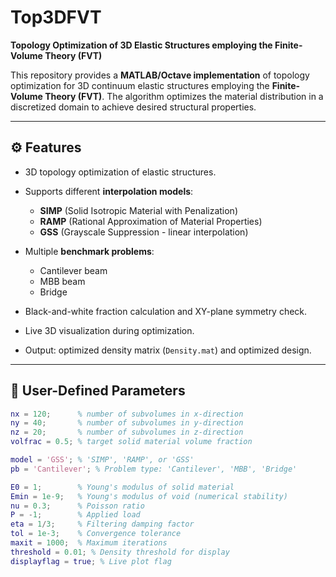 # Top3DFVT

**Topology Optimization of 3D Elastic Structures employing the Finite-Volume Theory (FVT)**

This repository provides a **MATLAB/Octave implementation** of topology optimization for 3D continuum elastic structures employing the **Finite-Volume Theory (FVT)**. The algorithm optimizes the material distribution in a discretized domain to achieve desired structural properties.

---

## ⚙️ Features

- 3D topology optimization of elastic structures.
- Supports different **interpolation models**:
  - **SIMP** (Solid Isotropic Material with Penalization)
  - **RAMP** (Rational Approximation of Material Properties)
  - **GSS** (Grayscale Suppression - linear interpolation)

- Multiple **benchmark problems**:
  - Cantilever beam
  - MBB beam
  - Bridge

- Black-and-white fraction calculation and XY-plane symmetry check.
- Live 3D visualization during optimization.
- Output: optimized density matrix (`Density.mat`) and optimized design.

---

## 📌 User-Defined Parameters

```matlab
nx = 120;      % number of subvolumes in x-direction
ny = 40;       % number of subvolumes in y-direction
nz = 20;       % number of subvolumes in z-direction
volfrac = 0.5; % target solid material volume fraction

model = 'GSS'; % 'SIMP', 'RAMP', or 'GSS'
pb = 'Cantilever'; % Problem type: 'Cantilever', 'MBB', 'Bridge'

E0 = 1;        % Young's modulus of solid material
Emin = 1e-9;   % Young's modulus of void (numerical stability)
nu = 0.3;      % Poisson ratio
P = -1;        % Applied load
eta = 1/3;     % Filtering damping factor
tol = 1e-3;    % Convergence tolerance
maxit = 1000;  % Maximum iterations
threshold = 0.01; % Density threshold for display
displayflag = true; % Live plot flag

